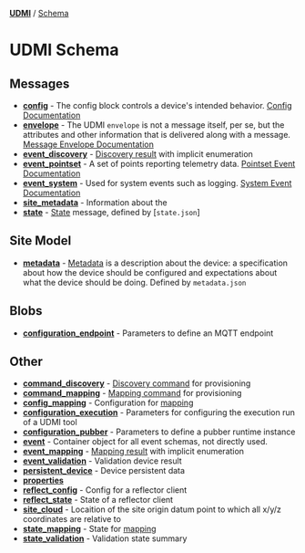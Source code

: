 [**UDMI**](../../) / [Schema](#)

<!-- Template for gencode/docs/readme.md populated by bin/gendocs -->
<!-- Second level headings correspond to Section ($section) in schema (case-sensitive)-->

# UDMI Schema 

## Messages
* [**config**](config.html) - The config block controls a device's intended behavior. [Config Documentation](../../docs/messages/config.md)
* [**envelope**](envelope.html) - The UDMI `envelope` is not a message itself, per se, but the attributes and other information that is delivered along with a message. [Message Envelope Documentation](../../docs/messages/envelope.md)
* [**event_discovery**](event_discovery.html) - [Discovery result](../../docs/specs/discovery.md) with implicit enumeration
* [**event_pointset**](event_pointset.html) - A set of points reporting telemetry data. [Pointset Event Documentation](../../docs/messages/pointset.md#telemetry)
* [**event_system**](event_system.html) - Used for system events such as logging. [System Event Documentation](../../docs/messages/system.md#event)
* [**site_metadata**](site_metadata.html) - Information about the 
* [**state**](state.html) - [State](../../docs/messages/state.md) message, defined by [`state.json`]

## Site Model
* [**metadata**](metadata.html) - [Metadata](../../docs/specs/metadata.md) is a description about the device: a specification about how the device should be configured and expectations about what the device should be doing. Defined by `metadata.json`

## Blobs
* [**configuration_endpoint**](configuration_endpoint.html) - Parameters to define an MQTT endpoint

## Other
* [**command_discovery**](command_discovery.html) - [Discovery command](../../docs/specs/discovery.md) for provisioning
* [**command_mapping**](command_mapping.html) - [Mapping command](../../docs/specs/mapping.md) for provisioning
* [**config_mapping**](config_mapping.html) - Configuration for [mapping](../../docs/specs/mapping.md)
* [**configuration_execution**](configuration_execution.html) - Parameters for configuring the execution run of a UDMI tool
* [**configuration_pubber**](configuration_pubber.html) - Parameters to define a pubber runtime instance
* [**event**](event.html) - Container object for all event schemas, not directly used.
* [**event_mapping**](event_mapping.html) - [Mapping result](../../docs/specs/mapping.md) with implicit enumeration
* [**event_validation**](event_validation.html) - Validation device result
* [**persistent_device**](persistent_device.html) - Device persistent data
* [**properties**](properties.html)
* [**reflect_config**](reflect_config.html) - Config for a reflector client
* [**reflect_state**](reflect_state.html) - State of a reflector client
* [**site_cloud**](site_cloud.html) - Locaition of the site origin datum point to which all x/y/z coordinates are relative to
* [**state_mapping**](state_mapping.html) - State for [mapping](../../docs/specs/mapping.md)
* [**state_validation**](state_validation.html) - Validation state summary
